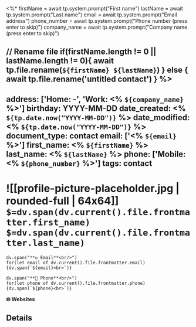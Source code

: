<%*
firstName  = await tp.system.prompt("First name")
lastName = await tp.system.prompt("Last name")
email = await tp.system.prompt("Email address")
phone_number = await tp.system.prompt("Phone number (press enter to skip)")
company_name = await tp.system.prompt("Company name (press enter to skip)")

// Rename file
if(firstName.length != 0 || lastName.length != 0){
	await tp.file.rename(`${firstName} ${lastName}`)
} else {
	await tp.file.rename('untitled contact')
}
%>
---
address: ['Home: -', 'Work: <% `${company_name}` %>']
birthday: YYYY-MM-DD
date_created: <% `${tp.date.now("YYYY-MM-DD")}` %>
date_modified: <% `${tp.date.now("YYYY-MM-DD")}` %>
document_type: contact
email: ['<% `${email}` %>']
first_name: <% `${firstName}` %>
last_name: <% `${lastName}` %>
phone: ['Mobile: <% `${phone_number}` %>']
tags: contact
---
# ![[profile-picture-placeholder.jpg | rounded-full | 64x64]] `$=dv.span(dv.current().file.frontmatter.first_name)` `$=dv.span(dv.current().file.frontmatter.last_name)`
```dataviewjs
dv.span("**✉ Email**<br/>")
for(let email of dv.current().file.frontmatter.email){dv.span(`${email}<br>`)}
```

```dataviewjs
dv.span("**📱 Phone**<br/>")
for(let phone of dv.current().file.frontmatter.phone){dv.span(`${phone}<br>`)}
```

**🌐 Websites**


## Details